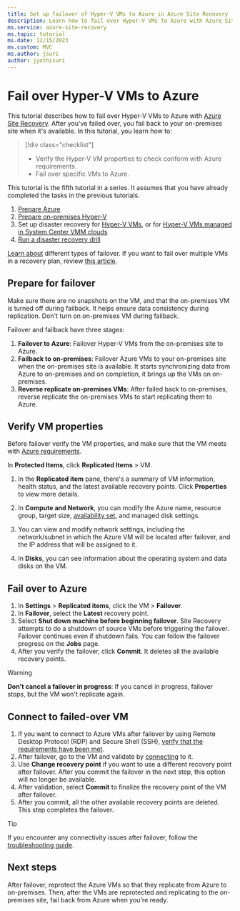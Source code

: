 ```yaml
---
title: Set up failover of Hyper-V VMs to Azure in Azure Site Recovery 
description: Learn how to fail over Hyper-V VMs to Azure with Azure Site Recovery.
ms.service: azure-site-recovery
ms.topic: tutorial
ms.date: 12/15/2023
ms.custom: MVC
ms.author: jsuri
author: jyothisuri
---
```


# Fail over Hyper-V VMs to Azure

This tutorial describes how to fail over Hyper-V VMs to Azure with [Azure Site Recovery](site-recovery-overview.md). After you've failed over, you fail back to your on-premises site when it's available. In this tutorial, you learn how to:

> [!div class="checklist"]
> * Verify the Hyper-V VM properties to check conform with Azure requirements.
> * Fail over specific VMs to Azure.


This tutorial is the fifth tutorial in a series. It assumes that you have already completed the tasks in the previous tutorials.    

1. [Prepare Azure](tutorial-prepare-azure.md)
2. [Prepare on-premises Hyper-V](./hyper-v-prepare-on-premises-tutorial.md)
3. Set up disaster recovery for [Hyper-V VMs](./hyper-v-azure-tutorial.md), or for [Hyper-V VMs managed in System Center VMM clouds](./hyper-v-vmm-azure-tutorial.md)
4. [Run a disaster recovery drill](tutorial-dr-drill-azure.md)

[Learn about](failover-failback-overview.md#types-of-failover) different types of failover. If you want to fail over multiple VMs in a recovery plan, review [this article](site-recovery-failover.md).

## Prepare for failover 
Make sure there are no snapshots on the VM, and that the on-premises VM is turned off during failback. It helps ensure data consistency during replication. Don't turn on on-premises VM during failback. 

Failover and failback have three stages:

1. **Failover to Azure**: Failover Hyper-V VMs from the on-premises site to Azure.
2. **Failback to on-premises**: Failover Azure VMs to your on-premises site when the on-premises site is available. It starts synchronizing data from Azure to on-premises and on completion, it brings up the VMs on on-premises.  
3. **Reverse replicate on-premises VMs**: After failed back to on-premises, reverse replicate the on-premises VMs to start replicating them to Azure.

## Verify VM properties

Before failover verify the VM properties, and make sure that the VM meets with [Azure requirements](hyper-v-azure-support-matrix.md#replicated-vms).

In **Protected Items**, click **Replicated Items** > VM.

1. In the **Replicated item** pane, there's a summary of VM information, health status, and the
   latest available recovery points. Click **Properties** to view more details.

1. In **Compute and Network**, you can modify the Azure name, resource group, target size,
   [availability set](/azure/virtual-machines/windows/tutorial-availability-sets), and managed disk settings.

1. You can view and modify network settings, including the network/subnet in which the Azure VM
   will be located after failover, and the IP address that will be assigned to it.

1. In **Disks**, you can see information about the operating system and data disks on the VM.

## Fail over to Azure

1. In **Settings** > **Replicated items**, click the VM > **Failover**.
2. In **Failover**, select the **Latest** recovery point. 
3. Select **Shut down machine before beginning failover**. Site Recovery attempts to do a shutdown of source VMs before triggering the failover. Failover continues even if shutdown fails. You
   can follow the failover progress on the **Jobs** page.
4. After you verify the failover, click **Commit**. It deletes all the available recovery points.

> [!WARNING]
> **Don't cancel a failover in progress**: If you cancel in progress, failover stops, but the VM won't replicate again.

## Connect to failed-over VM

1. If you want to connect to Azure VMs after failover by using Remote Desktop Protocol (RDP) and Secure Shell (SSH), [verify that the requirements have been met](failover-failback-overview.md#connect-to-azure-after-failover).
2. After failover, go to the VM and validate by [connecting](/azure/virtual-machines/windows/connect-logon) to it.
3. Use **Change recovery point** if you want to use a different recovery point after failover. After you commit the failover in the next step, this option will no longer be available.
4. After validation, select **Commit** to finalize the recovery point of the VM after failover.
5. After you commit, all the other available recovery points are deleted. This step completes the failover.

>[!TIP]
> If you encounter any connectivity issues after failover, follow the [troubleshooting guide](site-recovery-failover-to-azure-troubleshoot.md).


## Next steps

After failover, reprotect the Azure VMs so that they replicate from Azure to on-premises. Then, after the VMs are reprotected and replicating to the on-premises site, fail back from Azure when you're ready.

